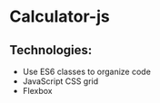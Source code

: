 ﻿# Calculator-js
## Technologies:
  * Use ES6 classes to organize code 
  * JavaScript
  CSS grid
  * Flexbox
